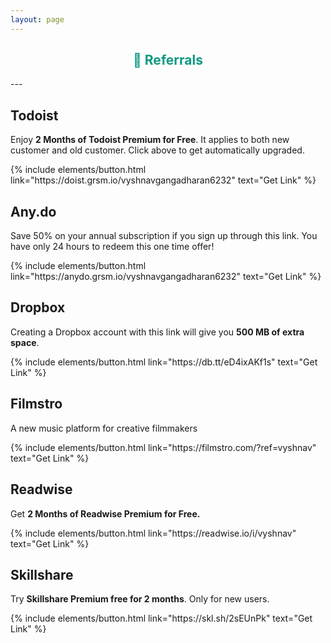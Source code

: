 ```yaml
---	
layout: page	
---
```

<h2 style="text-align:center; color: #0e9a83">
    <div>
        <b>🎁 Referrals</b>
    </div>
</h2>
---

## Todoist

Enjoy **2 Months of Todoist Premium for Free**. It applies to both new customer and old customer. Click above to get automatically upgraded.

<p class="text-center">
{% include elements/button.html link="https://doist.grsm.io/vyshnavgangadharan6232" text="Get Link" %}
</p>

## Any.do

Save 50% on your annual  subscription if you sign up through this link. You have only 24 hours to redeem this one time offer!

<p class="text-center">
{% include elements/button.html link="https://anydo.grsm.io/vyshnavgangadharan6232" text="Get Link" %}
</p>

## Dropbox

Creating a Dropbox account with this link will give you **500 MB of extra space**.

<p class="text-center">
{% include elements/button.html link="https://db.tt/eD4ixAKf1s" text="Get Link" %}
</p>

## Filmstro

A new music platform for creative filmmakers

<p class="text-center">
{% include elements/button.html link="https://filmstro.com/?ref=vyshnav" text="Get Link" %}
</p>

## Readwise

Get **2 Months of Readwise Premium for Free.**

<p class="text-center">
{% include elements/button.html link="https://readwise.io/i/vyshnav" text="Get Link" %}
</p>

## Skillshare

Try **Skillshare Premium free for 2 months**. Only for new users.

<p class="text-center">
{% include elements/button.html link="https://skl.sh/2sEUnPk" text="Get Link" %}
</p>